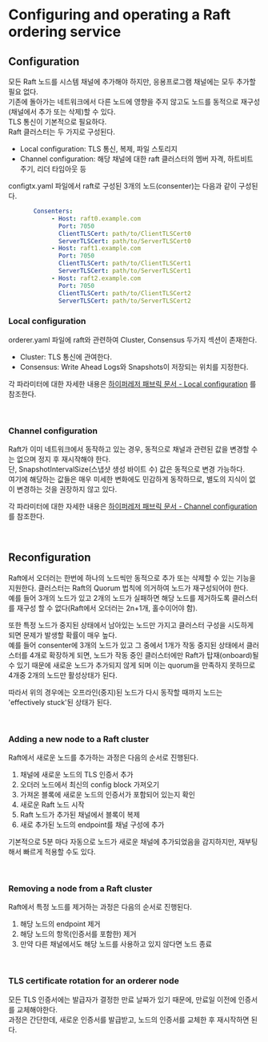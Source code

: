 # Configuring and operating a Raft ordering service

## Configuration

모든 Raft 노드를 시스템 채널에 추가해야 하지만, 응용프로그램 채널에는 모두 추가할 필요 없다.  
기존에 돌아가는 네트워크에서 다른 노드에 영향을 주지 않고도 노드를 동적으로 재구성(채널에서 추가 또는 삭제)할 수 있다.  
TLS 통신이 기본적으로 필요하다.  
Raft 클러스터는 두 가지로 구성된다.
  - Local configuration: TLS 통신, 복제, 파일 스토리지
  - Channel configuration: 해당 채널에 대한 raft 클러스터의 멤버 자격, 하트비트 주기, 리더 타임아웃 등  


configtx.yaml 파일에서 raft로 구성된 3개의 노드(consenter)는 다음과 같이 구성된다.
```yaml
       Consenters:
            - Host: raft0.example.com
              Port: 7050
              ClientTLSCert: path/to/ClientTLSCert0
              ServerTLSCert: path/to/ServerTLSCert0
            - Host: raft1.example.com
              Port: 7050
              ClientTLSCert: path/to/ClientTLSCert1
              ServerTLSCert: path/to/ServerTLSCert1
            - Host: raft2.example.com
              Port: 7050
              ClientTLSCert: path/to/ClientTLSCert2
              ServerTLSCert: path/to/ServerTLSCert2
```


### Local configuration

orderer.yaml 파일에 raft와 관련하여 Cluster, Consensus 두가지 섹션이 존재한다.
- Cluster: TLS 통신에 관여한다.
- Consensus: Write Ahead Logs와 Snapshots이 저장되는 위치를 지정한다.

각 파라미터에 대한 자세한 내용은 [하이퍼레저 패브릭 문서 - Local configuration](https://hyperledger-fabric.readthedocs.io/en/release-1.4/raft_configuration.html#local-configuration) 를 참조한다.

<br>

### Channel configuration

Raft가 이미 네트워크에서 동작하고 있는 경우, 동적으로 채널과 관련된 값을 변경할 수는 없으며 정지 후 재시작해야 한다.  
단, SnapshotIntervalSize(스냅샷 생성 바이트 수) 값은 동적으로 변경 가능하다.  
여기에 해당하는 값들은 매우 미세한 변화에도 민감하게 동작하므로, 별도의 지식이 없이 변경하는 것을 권장하지 않고 있다. 

각 파라미터에 대한 자세한 내용은 [하이퍼레저 패브릭 문서 - Channel configuration](https://hyperledger-fabric.readthedocs.io/en/release-1.4/raft_configuration.html#channel-configuration) 를 참조한다.

<br>

## Reconfiguration

Raft에서 오더러는 한번에 하나의 노드씩만 동적으로 추가 또는 삭제할 수 있는 기능을 지원한다. 클러스터는 Raft의 Quorum 법칙에 의거하여 노드가 재구성되어야 한다.  
예를 들어 3개의 노드가 있고 2개의 노드가 실패하면 해당 노드를 제거하도록 클러스터를 재구성 할 수 없다(Raft에서 오더러는 2n+1개, 홀수이어야 함).  

또한 특정 노드가 중지된 상태에서 남아있는 노드만 가지고 클러스터 구성을 시도하게 되면 문제가 발생할 확률이 매우 높다.  
예를 들어 consenter에 3개의 노드가 있고 그 중에서 1개가 작동 중지된 상태에서 클러스터를 4개로 확장하게 되면, 노드가 작동 중인 클러스터에만 Raft가 탑재(onboard)될 수 있기 때문에 새로운 노드가 추가되지 않게 되며 이는 quorum을 만족하지 못하므로 4개중 2개의 노드만 활성상태가 된다. 

따라서 위의 경우에는 오프라인(중지)된 노드가 다시 동작할 때까지 노드는 'effectively stuck'된 상태가 된다.

<br>

### Adding a new node to a Raft cluster

Raft에서 새로운 노드를 추가하는 과정은 다음의 순서로 진행된다.
1. 채널에 새로운 노드의 TLS 인증서 추가
2. 오더러 노드에서 최신의 config block 가져오기
3. 가져온 블록에 새로운 노드의 인증서가 포함되어 있는지 확인
4. 새로운 Raft 노드 시작
5. Raft 노드가 추가된 채널에서 블록이 복제
6. 새로 추가된 노드의 endpoint를 채널 구성에 추가

기본적으로 5분 마다 자동으로 노드가 새로운 채널에 추가되었음을 감지하지만, 재부팅해서 빠르게 적용할 수도 있다.

<br>

### Removing a node from a Raft cluster

Raft에서 특정 노드를 제거하는 과정은 다음의 순서로 진행된다.
1. 해당 노드의 endpoint 제거
2. 해당 노드의 항목(인증서를 포함한) 제거
3. 만약 다른 채널에서도 해당 노드를 사용하고 있지 않다면 노드 종료

<br>

### TLS certificate rotation for an orderer node

모든 TLS 인증서에는 발급자가 결정한 만료 날짜가 있기 때문에, 만료일 이전에 인증서를 교체해야한다.  
과정은 간단한데, 새로운 인증서를 발급받고, 노드의 인증서를 교체한 후 재시작하면 된다.  

